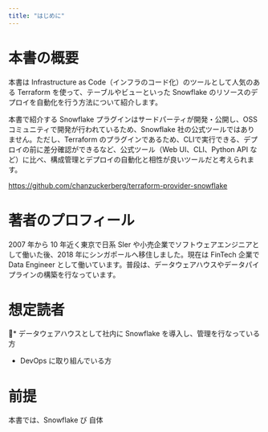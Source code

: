 ```yaml
---
title: "はじめに"
---
```


# 本書の概要

本書は Infrastructure as Code（インフラのコード化）のツールとして人気のある Terraform を使って、テーブルやビューといった Snowflake のリソースのデプロイを自動化を行う方法について紹介します。

本書で紹介する Snowflake プラグインはサードパーティが開発・公開し、OSS コミュニティで開発が行われているため、Snowflake 社の公式ツールではありません。ただし、Terraform のプラグインであるため、CLIで実行できる、デプロイの前に差分確認ができるなど、公式ツール（Web UI、CLI、Python API など）に比べ、構成管理とデプロイの自動化と相性が良いツールだと考えられます。

https://github.com/chanzuckerberg/terraform-provider-snowflake

# 著者のプロフィール

2007 年から 10 年近く東京で日系 SIer や小売企業でソフトウェアエンジニアとして働いた後、2018 年にシンガポールへ移住しました。現在は FinTech 企業で Data Engineer として働いています。普段は、データウェアハウスやデータパイプラインの構築を行なっています。

# 想定読者

* データウェアハウスとして社内に Snowflake を導入し、管理を行なっている方
* DevOps に取り組んでいる方

# 前提

本書では、Snowflake び 自体
